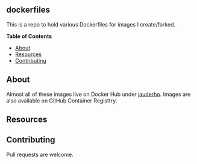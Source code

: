## dockerfiles

This is a repo to hold various Dockerfiles for images I create/forked.

**Table of Contents**

<!-- toc -->

- [About](#about)
- [Resources](#resources)
- [Contributing](#contributing)

<!-- tocstop -->

## About

Almost all of these images live on Docker Hub under [jauderho](https://hub.docker.com/u/jauderho/). Images are also available on GitHub Container Registtry.

## Resources

## Contributing

Pull requests are welcome.
